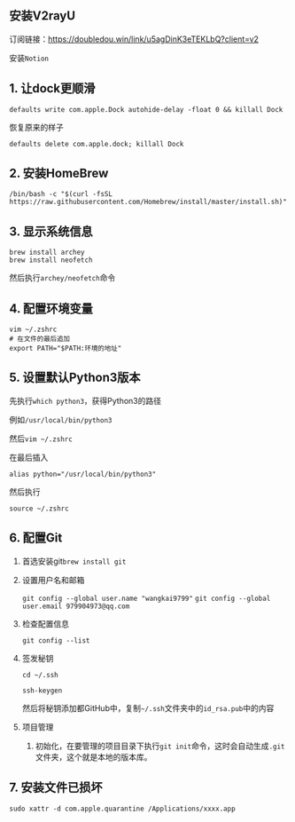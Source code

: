 ## 安装V2rayU

订阅链接：https://doubledou.win/link/u5agDinK3eTEKLbQ?client=v2

安装`Notion`

## 1. 让dock更顺滑

```shell
defaults write com.apple.Dock autohide-delay -float 0 && killall Dock
```

恢复原来的样子

```shell
defaults delete com.apple.dock; killall Dock
```

## 2. 安装HomeBrew

```shell
/bin/bash -c "$(curl -fsSL https://raw.githubusercontent.com/Homebrew/install/master/install.sh)"
```

## 3. 显示系统信息

```shell
brew install archey
brew install neofetch
```

然后执行`archey/neofetch`命令

## 4. 配置环境变量

```shell
vim ~/.zshrc
# 在文件的最后追加
export PATH="$PATH:环境的地址"
```

## 5. 设置默认Python3版本

先执行`which python3`，获得Python3的路径

例如`/usr/local/bin/python3`

然后`vim ~/.zshrc`

在最后插入

```shell
alias python="/usr/local/bin/python3"
```

然后执行

`source ~/.zshrc`

## 6. 配置Git

1. 首选安装git`brew install git`

2. 设置用户名和邮箱

    `git config --global user.name "wangkai9799"`
    `git config --global user.email 979904973@qq.com`

3. 检查配置信息

    `git config --list`

4. 签发秘钥

    `cd ~/.ssh`

    `ssh-keygen`

    然后将秘钥添加都GitHub中，复制`~/.ssh`文件夹中的`id_rsa.pub`中的内容

5. 项目管理

    1. 初始化，在要管理的项目目录下执行`git init`命令，这时会自动生成`.git`文件夹，这个就是本地的版本库。

## 7. 安装文件已损坏

`sudo xattr -d com.apple.quarantine /Applications/xxxx.app`

